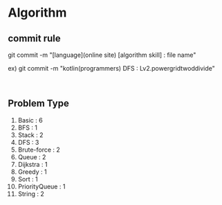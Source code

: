 # Algorithm

## commit rule 
git commit -m "[language](online site) [algorithm skill] : file name"

ex) git commit -m "kotlin(programmers) DFS : Lv2.powergridtwoddivide"

<br>

## Problem Type
1. Basic : 6
2. BFS : 1
3. Stack : 2
4. DFS : 3
5. Brute-force : 2
6. Queue : 2
7. Dijkstra : 1
8. Greedy : 1
9. Sort : 1
10. PriorityQueue : 1
11. String :  2
